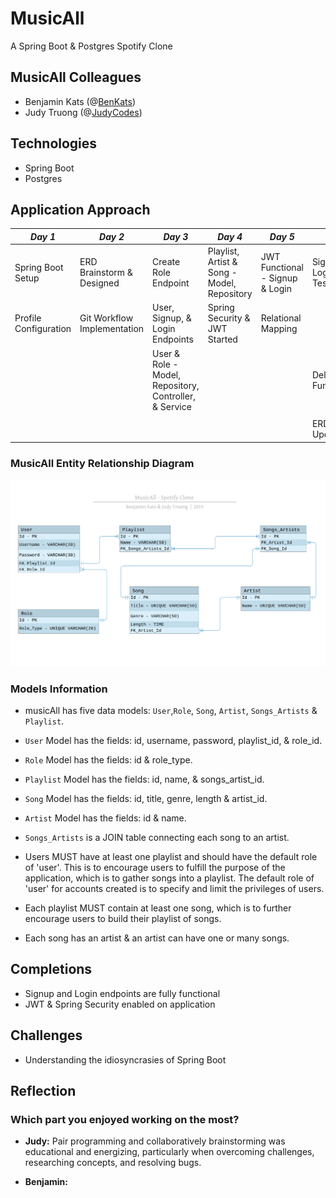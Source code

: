 # MusicAll
A Spring Boot & Postgres Spotify Clone

## MusicAll Colleagues 
- Benjamin Kats (@<a href = "https://github.com/BenKats">BenKats</a>)
- Judy Truong (@<a href="https://https://github.com/judycodes">JudyCodes</a>)

## Technologies
- Spring Boot
- Postgres
  
## Application Approach

_Day 1_ | _Day 2_ | _Day 3_ | _Day 4_ | _Day 5_ | _Day 6_ |
--- | --- | --- | --- | --- | --- |
Spring Boot Setup | ERD Brainstorm & Designed | Create Role Endpoint | Playlist, Artist & Song - Model, Repository | JWT Functional - Signup & Login | Signup & Login Testing
Profile Configuration | Git Workflow Implementation | User, Signup, & Login Endpoints | Spring Security & JWT Started | Relational Mapping | 
    |     | User & Role - Model, Repository, Controller, & Service | | | Delete User Functionality |
    |     
    |     |     |     |  | ERD Design Update |     
        
### MusicAll Entity Relationship Diagram
<img alt = "MusicAll ERD" src="imgs/MusicAll_ERD.png"/><br/>

### Models Information
- musicAll has five data models: `User`,`Role`, `Song`, `Artist`, `Songs_Artists` & `Playlist`.
- `User` Model has the fields: id, username, password, playlist_id, & role_id.
- `Role` Model has the fields: id & role_type.
- `Playlist` Model has the fields: id, name, & songs_artist_id. 
- `Song` Model has the fields: id, title, genre, length & artist_id.
- `Artist` Model has the fields: id & name.
- `Songs_Artists` is a JOIN table connecting each song to an artist.

- Users MUST have at least one playlist and should have the default role of 'user'. This is to encourage users to fulfill the purpose of the application, which is to gather songs into a playlist. The default role of 'user' for accounts created is to specify and limit the privileges of users. 
- Each playlist MUST contain at least one song, which is to further encourage users to build their playlist of songs. 
- Each song has an artist & an artist can have one or many songs.   
 
## Completions
- Signup and Login endpoints are fully functional 
- JWT & Spring Security enabled on application

## Challenges
- Understanding the idiosyncrasies of Spring Boot

## Reflection 
### Which part you enjoyed working on the most?
- **Judy:** Pair programming and collaboratively brainstorming was educational and energizing, particularly when overcoming challenges, researching concepts, and resolving bugs. 

- **Benjamin:**

